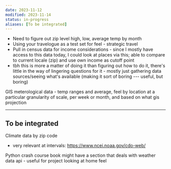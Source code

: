 ```yaml
---
date: 2023-11-12
modified: 2023-11-14
status: in-progress
aliases: [To be integrated]
---
```

- Need to figure out zip level high, low, average temp by month
- Using your travelogue as a test set for feel - strategic travel
- Pull in census data for income considerations - since I mostly have access to this data today, I could look at places via this; able to compare to current locale (zip) and use own income as cutoff point
- tbh this is more a matter of doing it than figuring out how to do it, there's little in the way of lingering questions for it - mostly just gathering data sources/seeing what's available (making it sort of boring --- useful, but boring)

GIS meterological data - temp ranges and average, feel by location at a particular granularity of scale, per week or month, and based on what gis projection

---

## To be integrated
Climate data by zip code
- very relevant at intervals: <https://www.ncei.noaa.gov/cdo-web/>

Python crash course book might have a section that deals with weather data api - useful for project looking at home feel